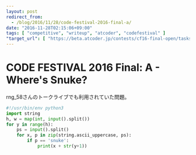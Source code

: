 ```yaml
---
layout: post
redirect_from:
  - /blog/2016/11/28/code-festival-2016-final-a/
date: "2016-11-28T02:15:06+09:00"
tags: [ "competitive", "writeup", "atcoder", "codefestival" ]
"target_url": [ "https://beta.atcoder.jp/contests/cf16-final-open/tasks/codefestival_2016_final_a" ]
---
```


# CODE FESTIVAL 2016 Final: A - Where's Snuke?

rng\_58さんのトークライブでも利用されていた問題。

``` python
#!/usr/bin/env python3
import string
h, w = map(int, input().split())
for y in range(h):
    ps = input().split()
    for x, p in zip(string.ascii_uppercase, ps):
        if p == 'snuke':
            print(x + str(y+1))
```

